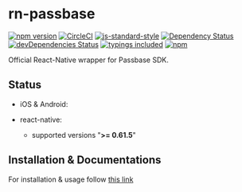 <!-- Bootstrapped with make-react-native-package v0.60.3 -->

# rn-passbase
[![npm version](https://badge.fury.io/js/rn-passbase.svg)](https://badge.fury.io/js/rn-passbase)
[![CircleCI](https://circleci.com/gh/com/rn-passbase.svg?style=svg)](https://circleci.com/gh/com/rn-passbase)
[![js-standard-style](https://img.shields.io/badge/code%20style-standard-brightgreen.svg)](https://github.com/standard/standard)
[![Dependency Status](https://david-dm.org/com/rn-passbase.svg)](https://david-dm.org/com/rn-passbase)
[![devDependencies Status](https://david-dm.org/com/rn-passbase/dev-status.svg)](https://david-dm.org/com/rn-passbase?type=dev)
[![typings included](https://img.shields.io/badge/typings-included-brightgreen.svg?t=1495378566925)](package.json)
[![npm](https://img.shields.io/npm/l/express.svg)](https://www.npmjs.com/package/rn-passbase)

Official React-Native wrapper for Passbase SDK.

## Status

- iOS & Android:

- react-native:
  - supported versions "<strong>&gt;= 0.61.5</strong>"

## Installation & Documentations
For installation & usage follow [this link](https://passbase.com/docs/#react-native)
